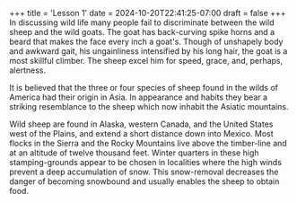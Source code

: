 +++
title = 'Lesson 1'
date = 2024-10-20T22:41:25-07:00
draft = false
+++
In discussing wild life many people fail to discriminate between the wild sheep and the wild goats. The goat has back-curving spike horns and a beard that makes the face every inch a goat's. Though of unshapely body and awkward gait, his ungainliness intensified by his long hair, the goat is a most skillful climber. The sheep excel him for speed, grace, and, perhaps, alertness.

It is believed that the three or four species of sheep found in the wilds of America had their origin in Asia. In appearance and habits they bear a striking resemblance to the sheep which now inhabit the Asiatic mountains.

Wild sheep are found in Alaska, western Canada, and the United States west of the Plains, and extend a short distance down into Mexico. Most flocks in the Sierra and the Rocky Mountains live above the timber-line and at an altitude of twelve thousand feet. Winter quarters in these high stamping-grounds appear to be chosen in localities where the high winds prevent a deep accumulation of snow. This snow-removal decreases the danger of becoming snowbound and usually enables the sheep to obtain food.
